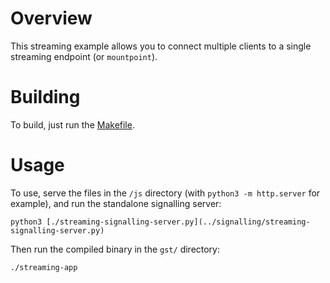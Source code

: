 Overview
========

This streaming example allows you to connect multiple clients to a single
streaming endpoint (or `mountpoint`).

Building
========

To build, just run the [Makefile](gst/Makefile).

Usage
=====

To use, serve the files in the `/js` directory (with `python3 -m http.server`
for example), and run the standalone signalling server:
```
python3 [./streaming-signalling-server.py](../signalling/streaming-signalling-server.py)
```
Then run the compiled binary in the `gst/` directory:
```
./streaming-app
```
